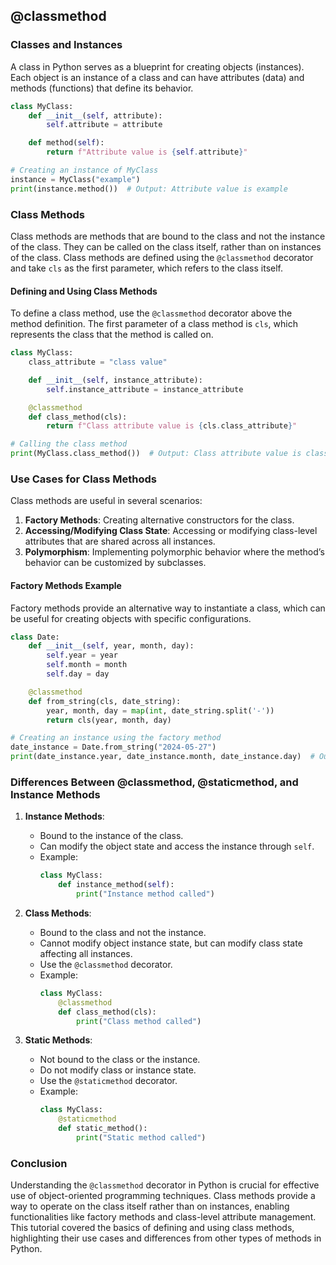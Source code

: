 ## @classmethod


### Classes and Instances

A class in Python serves as a blueprint for creating objects (instances). Each object is an instance of a class and can have attributes (data) and methods (functions) that define its behavior.

```python
class MyClass:
    def __init__(self, attribute):
        self.attribute = attribute

    def method(self):
        return f"Attribute value is {self.attribute}"

# Creating an instance of MyClass
instance = MyClass("example")
print(instance.method())  # Output: Attribute value is example
```

### Class Methods

Class methods are methods that are bound to the class and not the instance of the class. They can be called on the class itself, rather than on instances of the class. Class methods are defined using the `@classmethod` decorator and take `cls` as the first parameter, which refers to the class itself.

#### Defining and Using Class Methods

To define a class method, use the `@classmethod` decorator above the method definition. The first parameter of a class method is `cls`, which represents the class that the method is called on.

```python
class MyClass:
    class_attribute = "class value"

    def __init__(self, instance_attribute):
        self.instance_attribute = instance_attribute

    @classmethod
    def class_method(cls):
        return f"Class attribute value is {cls.class_attribute}"

# Calling the class method
print(MyClass.class_method())  # Output: Class attribute value is class value
```

### Use Cases for Class Methods

Class methods are useful in several scenarios:

1. **Factory Methods**: Creating alternative constructors for the class.
2. **Accessing/Modifying Class State**: Accessing or modifying class-level attributes that are shared across all instances.
3. **Polymorphism**: Implementing polymorphic behavior where the method’s behavior can be customized by subclasses.

#### Factory Methods Example

Factory methods provide an alternative way to instantiate a class, which can be useful for creating objects with specific configurations.

```python
class Date:
    def __init__(self, year, month, day):
        self.year = year
        self.month = month
        self.day = day

    @classmethod
    def from_string(cls, date_string):
        year, month, day = map(int, date_string.split('-'))
        return cls(year, month, day)

# Creating an instance using the factory method
date_instance = Date.from_string("2024-05-27")
print(date_instance.year, date_instance.month, date_instance.day)  # Output: 2024 5 27
```

### Differences Between @classmethod, @staticmethod, and Instance Methods

1. **Instance Methods**:
    - Bound to the instance of the class.
    - Can modify the object state and access the instance through `self`.
    - Example:
        ```python
        class MyClass:
            def instance_method(self):
                print("Instance method called")
        ```

2. **Class Methods**:
    - Bound to the class and not the instance.
    - Cannot modify object instance state, but can modify class state affecting all instances.
    - Use the `@classmethod` decorator.
    - Example:
        ```python
        class MyClass:
            @classmethod
            def class_method(cls):
                print("Class method called")
        ```

3. **Static Methods**:
    - Not bound to the class or the instance.
    - Do not modify class or instance state.
    - Use the `@staticmethod` decorator.
    - Example:
        ```python
        class MyClass:
            @staticmethod
            def static_method():
                print("Static method called")
        ```

### Conclusion

Understanding the `@classmethod` decorator in Python is crucial for effective use of object-oriented programming techniques. Class methods provide a way to operate on the class itself rather than on instances, enabling functionalities like factory methods and class-level attribute management. This tutorial covered the basics of defining and using class methods, highlighting their use cases and differences from other types of methods in Python.